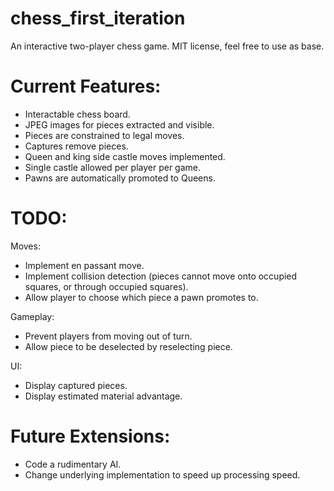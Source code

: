 # chess_first_iteration
An interactive two-player chess game. MIT license, feel free to use as base.



<h1>Current Features:</h1>
<ul>
<li>Interactable chess board.</li>
 <li>JPEG images for pieces extracted and visible.</li>
  <li>Pieces are constrained to legal moves.</li>
   <li>Captures remove pieces.</li>
    <li>Queen and king side castle moves implemented.</li>
     <li>Single castle allowed per player per game.</li>
      <li>Pawns are automatically promoted to Queens.</li>
</ul>



<h1>TODO:</h1>
Moves:
<ul>
 <li>Implement en passant move.</li>
  <li>Implement collision detection (pieces cannot move onto occupied squares, or through occupied squares).</li>
   <li>Allow player to choose which piece a pawn promotes to.</li>
</ul>
Gameplay:
<ul>
 <li>Prevent players from moving out of turn.</li>
  <li>Allow piece to be deselected by reselecting piece.</li>
</ul>
UI: 
<ul>
 <li>Display captured pieces.</li>
  <li>Display estimated material advantage.</li>
</ul>

<h1>Future Extensions:</h1>
<ul>
 <li>Code a rudimentary AI.</li>
  <li>Change underlying implementation to speed up processing speed.</li>
</ul>

